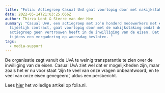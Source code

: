 ```yaml
---
title: "Folia: Actiegroep Casual UvA gaat voorlopig door met nakijkstaking"
date: 2022-05-14T21:03:25.666Z
author: Thirza Lont & Sterre van der Hee
summary: "Casual UvA, een actiegroep met zo’n honderd medewerkers met een
  tijdelijk contract, gaat voorlopig door met de nakijkstaking omdat de
  actiegroep geen vertrouwen heeft in de inwilliging van de eisen. Dat is
  tijdens een vergadering op woensdag besloten. "
tags:
  - media-support
---
```

De organisatie zegt vanuit de UvA te weinig transparantie te zien over de inwilliging van de eisen. Casual UvA ziet wel dat er mogelijkheden zijn, maar zoals het er nu voor staat ‘zijn te veel van onze vragen onbeantwoord, en te veel van onze eisen genegeerd’, aldus een persbericht. 

Lees [hier](https://www.folia.nl/actueel/151700/actiegroep-casual-uva-gaat-voorlopig-door-met-nakijkstaking) het volledige artikel op folia.nl.